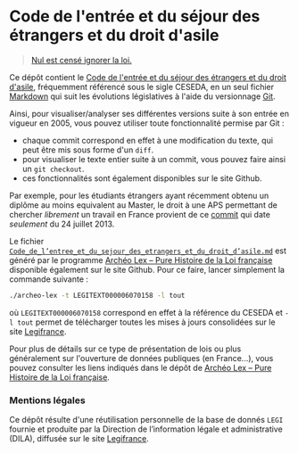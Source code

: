 # Code de l'entrée et du séjour des étrangers et du droit d'asile 

> [Nul est censé ignorer la loi.](http://www.vie-publique.fr/decouverte-institutions/citoyen/citoyennete/definition/devoirs-definition/que-signifie-nul-n-est-cense-ignorer-loi.html)

Ce dépôt contient le [Code de l'entrée et du séjour des étrangers et du droit d'asile](https://www.legifrance.gouv.fr/affichCode.do?cidTexte=LEGITEXT000006070158), fréquemment référencé sous le sigle CESEDA, en un seul fichier [Markdown](https://fr.wikipedia.org/wiki/Markdown) qui suit les évolutions législatives à l'aide du versionnage [Git](https://fr.wikipedia.org/wiki/Git).

Ainsi, pour visualiser/analyser ses différentes versions suite à son entrée en vigueur en 2005, vous pouvez utiliser toute fonctionnalité permise par Git :

- chaque commit correspond en effet à une modification du texte, qui peut être mis sous forme d'un `diff`.
- pour visualiser le texte entier suite à un commit, vous pouvez faire ainsi un `git checkout`.
- ces fonctionnalités sont également disponibles sur le site Github.

Par exemple, pour les étudiants étrangers ayant récemment obtenu un diplôme au moins equivalent au Master, le droit à une APS permettant de chercher *librement* un travail en France provient de ce [commit](https://github.com/tianyikillua/ceseda/commit/606f5d192732e0a3e414790b1d13d031e9cbd46a) qui date *seulement* du 24 juillet 2013.

Le fichier [`Code_de_l’entree_et_du_sejour_des_etrangers_et_du_droit_d’asile.md`](https://github.com/tianyikillua/ceseda/blob/master/Code_de_l%E2%80%99entree_et_du_sejour_des_etrangers_et_du_droit_d%E2%80%99asile.md) est généré par le programme [Archéo Lex – Pure Histoire de la Loi française](https://github.com/Legilibre/Archeo-Lex) disponible également sur le site Github. Pour ce faire, lancer simplement la commande suivante :

``` sh
./archeo-lex -t LEGITEXT000006070158 -l tout
```

où `LEGITEXT000006070158` correspond en effet à la référence du CESEDA et `-l tout` permet de télécharger toutes les mises à jours consolidées sur le site [Legifrance](https://www.legifrance.gouv.fr).

Pour plus de détails sur ce type de présentation de lois ou plus généralement sur l'ouverture de données publiques (en France...), vous pouvez consulter les liens indiqués dans le dépôt de [Archéo Lex – Pure Histoire de la Loi française](https://github.com/Legilibre/Archeo-Lex).

### Mentions légales

Ce dépôt résulte d'une réutilisation personnelle de la base de donnés `LEGI` fournie et produite par la Direction de l’information légale et administrative (DILA), diffusée sur le site [Legifrance](https://www.legifrance.gouv.fr/affichCode.do?cidTexte=LEGITEXT000006070158). 